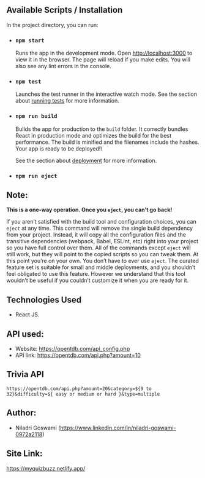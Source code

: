 

## Available Scripts / Installation

In the project directory, you can run:

* ### `npm start`

  Runs the app in the development mode. Open [http://localhost:3000](http://localhost:3000) to view it in the browser. The page will reload if you make edits. You will also see any lint errors in the console.

* ### `npm test`

  Launches the test runner in the interactive watch mode. See the section about [running tests](https://facebook.github.io/create-react-app/docs/running-tests) for more information.

* ### `npm run build`

  Builds the app for production to the `build` folder. It correctly bundles React in production mode and optimizes the build for the best performance. The build is minified and the filenames include the hashes. Your app is ready to be deployed!\

  See the section about [deployment](https://facebook.github.io/create-react-app/docs/deployment) for more information.

* ### `npm run eject`

## Note: 
  **This is a one-way operation. Once you `eject`, you can’t go back!**

  If you aren’t satisfied with the build tool and configuration choices, you can `eject` at any time. This command will remove the single build dependency from your project. Instead, it will copy all the configuration files and the transitive dependencies (webpack, Babel, ESLint, etc) right into your project so you have full control over them. All of the commands except `eject` will still work, but they will point to the copied scripts so you can tweak them. At this point you’re on your own. You don’t have to ever use `eject`. The curated feature set is suitable for small and middle deployments, and you shouldn’t feel obligated to use this feature. However we understand that this tool wouldn’t be useful if you couldn’t customize it when you are ready for it.

## Technologies Used
  * React JS.

## API used:
  * Website: https://opentdb.com/api_config.php
  * API link: https://opentdb.com/api.php?amount=10
  
## Trivia API

`https://opentdb.com/api.php?amount=20&category=${9 to 32}&difficulty=${ easy or medium or hard }&type=multiple`

## Author:
  * Niladri Goswami (https://www.linkedin.com/in/niladri-goswami-0972a2118)

## Site Link:
https://myquizbuzz.netlify.app/
